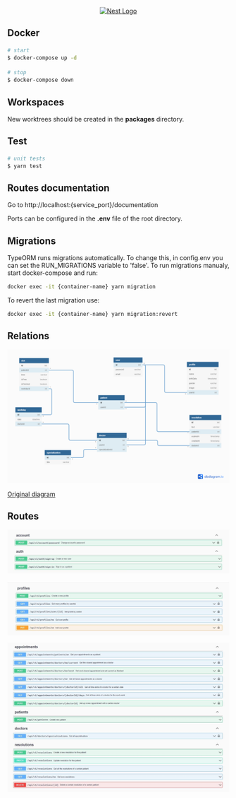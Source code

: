 <p align="center">
  <a href="http://nestjs.com/" target="blank"><img src="https://nestjs.com/img/logo_text.svg" width="320" alt="Nest Logo" /></a>
</p>

[circleci-image]: https://img.shields.io/circleci/build/github/nestjs/nest/master?token=abc123def456
[circleci-url]: https://circleci.com/gh/nestjs/nest

## Docker

```bash
# start
$ docker-compose up -d

# stop
$ docker-compose down
```

## Workspaces

New worktrees should be created in the <b>packages</b> directory.

## Test

```bash
# unit tests
$ yarn test
```

## Routes documentation

Go to http://localhost:{service_port}/documentation

Ports can be configured in the <b>.env</b> file of the root directory.

## Migrations

TypeORM runs migrations automatically. To change this, in config.env you can set the RUN_MIGRATIONS variable to 'false'.
To run migrations manualy, start docker-compose and run:

```bash
docker exec -it {container-name} yarn migration
```

To revert the last migration use:

```bash
docker exec -it {container-name} yarn migration:revert
```

## Relations

![relations](/images/relations.png?raw=true)

[Original diagram](https://dbdiagram.io/d/61671337940c4c4eec93f8b0)

## Routes

![auth](/images/auth.jpg?raw=true)

![profile](/images/profile.jpg?raw=true)

![clinic](/images/clinic.jpg?raw=true)
